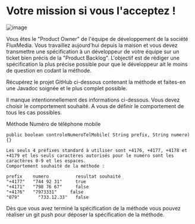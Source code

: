 # Votre mission si vous l'acceptez !
![image](https://github.com/emf-info-226b/Telephone-Javadoc/assets/3630367/40a41ffe-6526-4b19-a700-8e7d220c6ad5)

Vous êtes le "Product Owner" de l'équipe de développement de la société FluxMedia. Vous travaillez aujourd'hui depuis la maison et vous devez transmettre une spécification à un développeur de votre équipe sur un ticket bien précis de la "Product Backlog".
L'objectif est de rédiger une spécification la plus précise possible pour que le développeur ait le moins de question en codant la méthode.

Récupérez le projet GitHub ci-dessous contenant la méthode et faites-en une Javadoc soignée et le plus complet possible. 

Il manque intentionnellement des informations ci-dessous. Vous devez choisir le comportement souhaité. A vous de définir le comportement de tous les cas possibles.

Méthode Numéro de téléphone mobile

```
public boolean controleNumeroTelMobile( String prefix, String numero) {}
	
Les seuls 4 préfixes standard à utiliser sont +4176, +4177, +4178 et +4179 et les seuls caractères autorisés pour le numéro sont les caractères 0-9 et les espaces. 
Comportement souhaité de la méthode :
	
prefix	  numero	      resultat souhaité
"+4177"	  "744 92 31"	  true
"+4171"	  "798 76 67"	  false
"+4176"	  "7973331"	    false
"079"	    "733.12.33"	  false
```
Dès que vous avez terminé la spécification de la méthode vous pouvez réaliser un git push pour déposer la spécification de la méthode.
